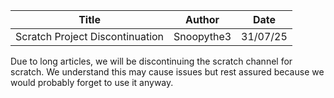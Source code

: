 | Title | Author | Date |
|-------|--------|------|
| Scratch Project Discontinuation | Snoopythe3 | 31/07/25 |

Due to long articles, we will be discontinuing the scratch channel for scratch. We understand this may cause issues but rest assured because we would probably forget to use it anyway.
